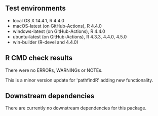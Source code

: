 ## Test environments
* local OS X 14.4.1, R 4.4.0
* macOS-latest (on GitHub-Actions), R 4.4.0
* windows-latest (on GitHub-Actions), R 4.4.0
* ubuntu-latest (on GitHub-Actions), R 4.3.3, 4.4.0, 4.5.0
* win-builder (R-devel and 4.4.0)

## R CMD check results
  There were no ERRORs, WARNINGs or NOTEs.
  
  This is a minor version update for 'pathfindR' adding new functionality.
  
## Downstream dependencies
  There are currently no downstream dependencies for this package.
